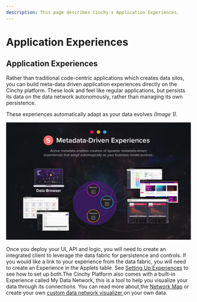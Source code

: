 ```yaml
---
description: This page describes Cinchy's Application Experiences.
---
```


# Application Experiences

## Application Experiences

Rather than traditional code-centric applications which creates data silos, you can build meta-data driven application experiences directly on the Cinchy platform. These look and feel like regular applications, but persists its data on the data network autonomously, rather than managing its own persistence.

These experiences automatically adapt as your data evolves _(Image 1)._

![Imag 1: Meta Data Driven Experiences](<../../../.gitbook/assets/image (137).png>)

Once you deploy your UI, API and logic, you will need to create an integrated client to leverage the data fabric for persistence and controls. If you would like a link to your experience from the data fabric, you will need to create an Experience in the Applets table. See [Setting Up Experiences](setting-up-experiences.md) to see how to set up both.The Cinchy Platform also comes with a built-in Experience called My Data Network, this is a tool to help you visualize your data through its connections. You can read more about[ ](https://platform.docs.cinchy.com/deployment-guide/installation/data-experiences/setup-data-network-visualizer)the [Network Map](network-map/) or create your own [custom data network visualizer ](network-map/custom-node-results.md)on your own data.
